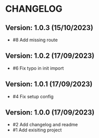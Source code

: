 # CHANGELOG

<!-- Template for next release -->
<!-- ## Version: development (unreleased) -->

## Version: 1.0.3 (15/10/2023)

* \#8 Add missing route

## Version: 1.0.2 (17/09/2023)

* \#6 Fix typo in init import

## Version: 1.0.1 (17/09/2023)

* \#4 Fix setup config

## Version: 1.0.0 (17/09/2023)

* \#2 Add changelog and readme
* \#1 Add exisiting project
